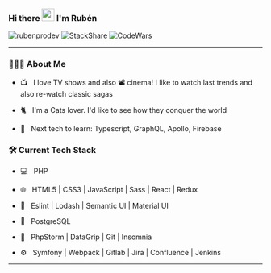 ### Hi there <img src="https://c.tenor.com/SNL9_xhZl9oAAAAi/waving-hand-joypixels.gif" width="25"> I'm Rubén

<img src="https://komarev.com/ghpvc/?username=rubenprodev" alt="rubenprodev" /> [![StackShare](http://img.shields.io/badge/tech-stack-0690fa.svg?style=flat)](https://stackshare.io/rubenprodev/my-stack) [![CodeWars](https://www.codewars.com/users/rubenprodev/badges/small)](https://www.codewars.com/users/rubenprodev) 
<hr>

<h3> 👨🏻‍💻 About Me </h3>

- 📺 &nbsp; I love TV shows and also 📽️ cinema! I like to watch last trends and also re-watch classic sagas

- 🐈 &nbsp; I'm a Cats lover. I'd like to see how they conquer the world

- 📖 &nbsp; Next tech to learn: Typescript, GraphQL, Apollo, Firebase

<h3>🛠 Current Tech Stack</h3>

- 💻 &nbsp; PHP

- 🌐 &nbsp; HTML5 | CSS3 | JavaScript | Sass | React | Redux

- 💅 &nbsp; Eslint | Lodash | Semantic UI | Material UI

- 💾 &nbsp; PostgreSQL

- 🔧 &nbsp; PhpStorm | DataGrip | Git | Insomnia

- ⚙️ &nbsp; Symfony | Webpack | Gitlab | Jira | Confluence | Jenkins

<hr>
